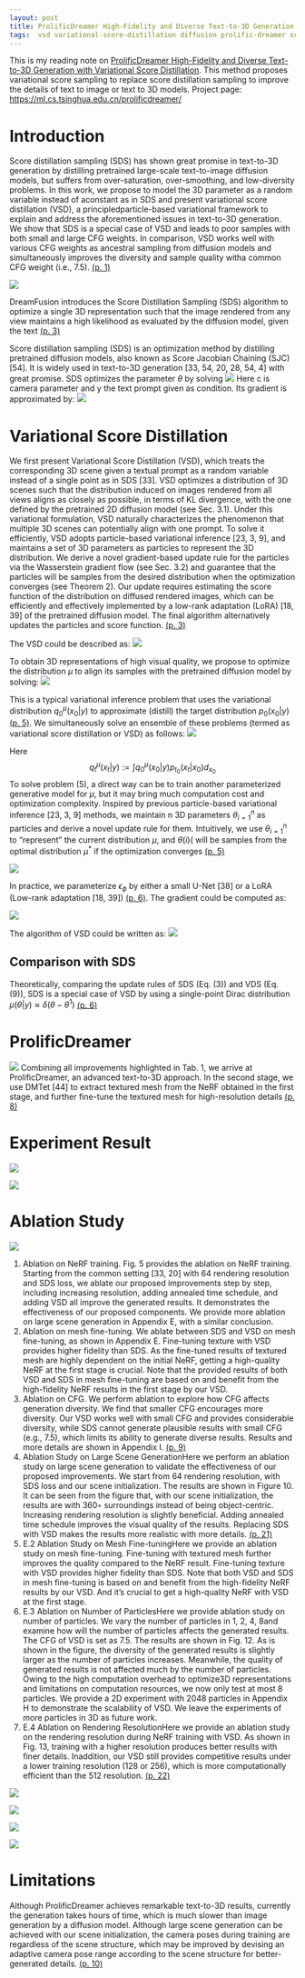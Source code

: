 ```yaml
---
layout: post
title: ProlificDreamer High-Fidelity and Diverse Text-to-3D Generation with Variational Score Distillation
tags:  vsd variational-score-distillation diffusion prolific-dreamer score-distillation-sampling distill deep-learning sds dreamfusion text2image 3d
---
```


This is my reading note on [ProlificDreamer High-Fidelity and Diverse Text-to-3D Generation with Variational Score Distillation](http://arxiv.org/abs/2305.16213). This method proposes variational score sampling to replace score distillation sampling to improve the details of text to image or text to 3D models. Project page: https://ml.cs.tsinghua.edu.cn/prolificdreamer/

# Introduction
Score distillation sampling (SDS) has shown great promise in text-to-3D generation by distilling pretrained large-scale text-to-image diffusion models, but suffers from over-saturation, over-smoothing, and low-diversity problems. In this work, we propose to model the 3D parameter as a random variable instead of aconstant as in SDS and present variational score distillation (VSD), a principledparticle-based variational framework to explain and address the aforementioned issues in text-to-3D generation. We show that SDS is a special case of VSD and leads to poor samples with both small and large CFG weights. In comparison, VSD works well with various CFG weights as ancestral sampling from diffusion models and simultaneously improves the diversity and sample quality witha common CFG weight (i.e., 7.5). [(p. 1)](zotero://open-pdf/library/items/UZXBCJEB?page=1&annotation=HC2CSLNA)

![](https://raw.githubusercontent.com/zhangtemplar/zhangtemplar.github.io/master/uPic/wangProlificDreamerHighFidelityDiverse2023-2-x111-y479.png) 

DreamFusion introduces the Score Distillation Sampling (SDS) algorithm to optimize a single 3D representation such that the image rendered from any view maintains a high likelihood as evaluated by the diffusion model, given the text [(p. 3)](zotero://open-pdf/library/items/UZXBCJEB?page=3&annotation=H9Y4XDZG)

Score distillation sampling (SDS) is an optimization method by distilling pretrained diffusion models, also known as Score Jacobian Chaining (SJC) [54]. It is widely used in text-to-3D generation [33, 54, 20, 28, 54, 4] with great promise. SDS optimizes the parameter $\theta$ by solving
![](https://raw.githubusercontent.com/zhangtemplar/zhangtemplar.github.io/master/uPic/wangProlificDreamerHighFidelityDiverse2023-4-x171-y453.png) 
Here c is camera parameter and y the text prompt given as condition. Its gradient is approximated by:
![](https://raw.githubusercontent.com/zhangtemplar/zhangtemplar.github.io/master/uPic/wangProlificDreamerHighFidelityDiverse2023-4-x182-y414.png) 

# Variational Score Distillation
We first present Variational Score Distillation (VSD), which treats the corresponding 3D scene given a textual prompt as a random variable instead of a single point as in SDS [33]. VSD optimizes a distribution of 3D scenes such that the distribution induced on images rendered from all views aligns as closely as possible, in terms of KL divergence, with the one defined by the pretrained 2D diffusion model (see Sec. 3.1). Under this variational formulation, VSD naturally characterizes the phenomenon that multiple 3D scenes can potentially align with one prompt. To solve it efficiently, VSD adopts particle-based variational inference [23, 3, 9], and maintains a set of 3D parameters as particles to represent the 3D distribution. We derive a novel gradient-based update rule for the particles via the Wasserstein gradient flow (see Sec. 3.2) and guarantee that the particles will be samples from the desired distribution when the optimization converges (see Theorem 2). Our update requires estimating the score function of the distribution on diffused rendered images, which can be efficiently and effectively implemented by a low-rank adaptation (LoRA) [18, 39] of the pretrained diffusion model. The final algorithm alternatively updates the particles and score function. [(p. 3)](zotero://open-pdf/library/items/UZXBCJEB?page=3&annotation=JWMM58QN)

The VSD could be described as:
![](https://raw.githubusercontent.com/zhangtemplar/zhangtemplar.github.io/master/uPic/wangProlificDreamerHighFidelityDiverse2023-5-x102-y583.png) 

To obtain 3D representations of high visual quality, we propose to optimize the distribution $\mu$ to align its samples with the pretrained diffusion model by solving:
![](https://raw.githubusercontent.com/zhangtemplar/zhangtemplar.github.io/master/uPic/wangProlificDreamerHighFidelityDiverse2023-5-x236-y485.png) 

This is a typical variational inference problem that uses the variational distribution $q_0^\mu(x_0|y)$ to approximate (distill) the target distribution $p_0(x_0|y)$ [(p. 5)](zotero://open-pdf/library/items/UZXBCJEB?page=5&annotation=KA352BTG). We simultaneously solve an ensemble of these problems (termed as variational score distillation or VSD) as follows:
![](https://raw.githubusercontent.com/zhangtemplar/zhangtemplar.github.io/master/uPic/wangProlificDreamerHighFidelityDiverse2023-5-x171-y340.png) 

Here $$q_t^\mu(x_t|y):=\int q_0^\mu(x_0|y)p_{t_0}(x_t|x_0)d_{x_0}$$
To solve problem (5), a direct way can be to train another parameterized generative model for $\mu$, but it may bring much computation cost and optimization complexity. Inspired by previous particle-based variational inference [23, 3, 9] methods, we maintain n 3D parameters $\theta_{i=1}^n$ as particles and derive a novel update rule for them. Intuitively, we use $\theta_{i=1}^n$ to “represent” the current distribution $\mu$, and $\theta(i)$( will be samples from the optimal distribution $\mu^*$ if the optimization converges [(p. 5)](zotero://open-pdf/library/items/UZXBCJEB?page=5&annotation=YDU2H3VQ)


![](https://raw.githubusercontent.com/zhangtemplar/zhangtemplar.github.io/master/uPic/wangProlificDreamerHighFidelityDiverse2023-6-x149-y325.png) 

In practice, we parameterize $\epsilon_\phi$ by either a small U-Net [38] or a LoRA (Low-rank adaptation [18, 39]) [(p. 6)](zotero://open-pdf/library/items/UZXBCJEB?page=6&annotation=QMN5R59D). The gradient could be computed as:

![](https://raw.githubusercontent.com/zhangtemplar/zhangtemplar.github.io/master/uPic/wangProlificDreamerHighFidelityDiverse2023-6-x157-y186.png) 

The algorithm of VSD could be written as:
![](https://raw.githubusercontent.com/zhangtemplar/zhangtemplar.github.io/master/uPic/wangProlificDreamerHighFidelityDiverse2023-24-x103-y393.png)

## Comparison with SDS
Theoretically, comparing the update rules of SDS (Eq. (3)) and VDS (Eq. (9)), SDS is a special case of VSD by using a single-point Dirac distribution $\mu(\theta|y) \approx \delta(\theta−\theta^1)$ [(p. 6)](zotero://open-pdf/library/items/UZXBCJEB?page=6&annotation=KFH6K6J4)

# ProlificDreamer
![](https://raw.githubusercontent.com/zhangtemplar/zhangtemplar.github.io/master/uPic/wangProlificDreamerHighFidelityDiverse2023-7-x103-y498.png) 
Combining all improvements highlighted in Tab. 1, we arrive at ProlificDreamer, an advanced text-to-3D approach. In the second stage, we use DMTet [44] to extract textured mesh from the NeRF obtained in the first stage, and further fine-tune the textured mesh for high-resolution details [(p. 8)](zotero://open-pdf/library/items/UZXBCJEB?page=8&annotation=RAM4UJVG)
# Experiment Result
![](https://raw.githubusercontent.com/zhangtemplar/zhangtemplar.github.io/master/uPic/wangProlificDreamerHighFidelityDiverse2023-6-x103-y525.png) 

![](https://raw.githubusercontent.com/zhangtemplar/zhangtemplar.github.io/master/uPic/wangProlificDreamerHighFidelityDiverse2023-8-x103-y521.png) 

# Ablation Study
![](https://raw.githubusercontent.com/zhangtemplar/zhangtemplar.github.io/master/uPic/wangProlificDreamerHighFidelityDiverse2023-9-x103-y562.png) 

1. Ablation on NeRF training. Fig. 5 provides the ablation on NeRF training. Starting from the common setting [33, 20] with 64 rendering resolution and SDS loss, we ablate our proposed improvements step by step, including increasing resolution, adding annealed time schedule, and adding VSD all improve the generated results. It demonstrates the effectiveness of our proposed components. We provide more ablation on large scene generation in Appendix E, with a similar conclusion.
2. Ablation on mesh fine-tuning. We ablate between SDS and VSD on mesh fine-tuning, as shown in Appendix E. Fine-tuning texture with VSD provides higher fidelity than SDS. As the fine-tuned results of textured mesh are highly dependent on the initial NeRF, getting a high-quality NeRF at the first stage is crucial. Note that the provided results of both VSD and SDS in mesh fine-tuning are based on and benefit from the high-fidelity NeRF results in the first stage by our VSD.
3. Ablation on CFG. We perform ablation to explore how CFG affects generation diversity. We find that smaller CFG encourages more diversity. Our VSD works well with small CFG and provides considerable diversity, while SDS cannot generate plausible results with small CFG (e.g., 7.5), which limits its ability to generate diverse results. Results and more details are shown in Appendix I. [(p. 9)](zotero://open-pdf/library/items/UZXBCJEB?page=9&annotation=SFJVCUGW)
4. Ablation Study on Large Scene GenerationHere we perform an ablation study on large scene generation to validate the effectiveness of our proposed improvements. We start from 64 rendering resolution, with SDS loss and our scene initialization. The results are shown in Figure 10. It can be seen from the figure that, with our scene initialization, the results are with 360◦ surroundings instead of being object-centric. Increasing rendering resolution is slightly beneficial. Adding annealed time schedule improves the visual quality of the results. Replacing SDS with VSD makes the results more realistic with more details. [(p. 21)](zotero://open-pdf/library/items/UZXBCJEB?page=21&annotation=CR9TXAQG)
5. E.2 Ablation Study on Mesh Fine-tuningHere we provide an ablation study on mesh fine-tuning. Fine-tuning with textured mesh further improves the quality compared to the NeRF result. Fine-tuning texture with VSD provides higher fidelity than SDS. Note that both VSD and SDS in mesh fine-tuning is based on and benefit from the high-fidelity NeRF results by our VSD. And it’s crucial to get a high-quality NeRF with VSD at the first stage.
6. E.3 Ablation on Number of ParticlesHere we provide ablation study on number of particles. We vary the number of particles in 1, 2, 4, 8and examine how will the number of particles affects the generated results. The CFG of VSD is set as 7.5. The results are shown in Fig. 12. As is shown in the figure, the diversity of the generated results is slightly larger as the number of particles increases. Meanwhile, the quality of generated results is not affected much by the number of particles. Owing to the high computation overhead to optimize3D representations and limitations on computation resources, we now only test at most 8 particles. We provide a 2D experiment with 2048 particles in Appendix H to demonstrate the scalability of VSD. We leave the experiments of more particles in 3D as future work.
7. E.4 Ablation on Rendering ResolutionHere we provide an ablation study on the rendering resolution during NeRF training with VSD. As shown in Fig. 13, training with a higher resolution produces better results with finer details. Inaddition, our VSD still provides competitive results under a lower training resolution (128 or 256), which is more computationally efficient than the 512 resolution. [(p. 22)](zotero://open-pdf/library/items/UZXBCJEB?page=22&annotation=G22VSS47)

![](https://raw.githubusercontent.com/zhangtemplar/zhangtemplar.github.io/master/uPic/wangProlificDreamerHighFidelityDiverse2023-21-x101-y75.png) 

![](https://raw.githubusercontent.com/zhangtemplar/zhangtemplar.github.io/master/uPic/wangProlificDreamerHighFidelityDiverse2023-22-x103-y544.png) 


![](https://raw.githubusercontent.com/zhangtemplar/zhangtemplar.github.io/master/uPic/wangProlificDreamerHighFidelityDiverse2023-23-x94-y208.png) 

![](https://raw.githubusercontent.com/zhangtemplar/zhangtemplar.github.io/master/uPic/wangProlificDreamerHighFidelityDiverse2023-24-x104-y562.png) 

# Limitations 
Although ProlificDreamer achieves remarkable text-to-3D results, currently the generation takes hours of time, which is much slower than image generation by a diffusion model. Although large scene generation can be achieved with our scene initialization, the camera poses during training are regardless of the scene structure, which may be improved by devising an adaptive camera pose range according to the scene structure for better-generated details. [(p. 10)](zotero://open-pdf/library/items/UZXBCJEB?page=10&annotation=M5WR9PGI)

